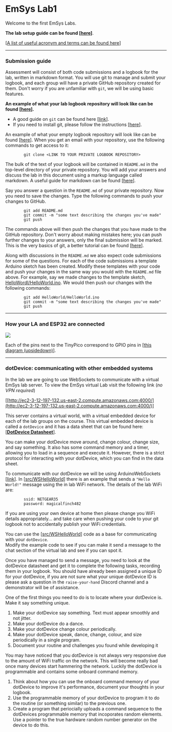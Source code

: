 # EmSys Lab1
Welcome to the first EmSys Labs.

__The lab setup guide can be found [[here](https://github.com/STFleming/EmSys_labSetup)]__.

[[A list of useful acronym and terms can be found here](https://github.com/STFleming/EmSys_Lab1/tree/main/acronyms)]

----------------------------
### Submission guide
Assessment will consist of both code submissions and a logbook for the lab, written in markdown format. You will use git to manage and submit your logbook, and each group will have a private GitHub repository created for them. Don't worry if you are unfamiliar with ```git```, we will be using basic features. 

__An example of what your lab logbook repository will look like can be found [[here](https://github.com/STFleming/EmSys_Example_Lab1_logbook)].__ 

* A good guide on ```git``` can be found here [[link](https://www.freecodecamp.org/news/learn-the-basics-of-git-in-under-10-minutes-da548267cc91/)].
* If you need to install git, please follow the instructions [[here](https://git-scm.com/book/en/v2/Getting-Started-Installing-Git)].

An example of what your empty logbook repository will look like can be found [[here](https://github.com/STFleming/EmSys_Example_Lab1_logbook)]. When you get an email with your repository, use the following commands to get access to it:

```
        git clone <LINK TO YOUR PRIVATE LOGBOOK REPOSITORY>
```

The bulk of the text of your logbook will be contained in ```README.md``` in the top-level directory of your private repository. You will add your answers and discuss the lab in this document using a markup language called markdown. A useful guide for markdown can be found [[here](https://guides.github.com/features/mastering-markdown/)]. 

Say you answer a question in the ``README.md`` of your private repository. Now you need to save the changes. Type the following commands to push your changes to GitHub.

```
        git add README.md
        git commit -m "some text describing the changes you've made"
        git push
```
The commands above will then push the changes that you have made to the GitHub repository. Don't worry about making mistakes here; you can push further changes to your answers, only the final submission will be marked. This is the very basics of git, a better tutorial can be found [[here](https://www.freecodecamp.org/news/learn-the-basics-of-git-in-under-10-minutes-da548267cc91/)].

Along with discussions in the ``README.md`` we also expect code submissions for some of the questions. For each of the code submissions a template Arduino sketch has been created. Modify these templates with your code and push your changes in the same way you would with the ``README.md`` file above. For example, say we made changes to the template sketch, [HelloWordl/HelloWorld.ino](HelloWordl/HelloWorld.ino). We would then push our changes with the following commands:

```
        git add HelloWorld/HelloWorld.ino 
        git commit -m "some text describing the changes you've made"
        git push
```

----------------------------------

### How your LA and ESP32 are connected
![](imgs/wiring_diagram.svg)

Each of the pins next to the TinyPico correspond to GPIO pins in [[this diagram (upsidedown)](https://raw.githubusercontent.com/STFleming/EmSys/main/imgs/tinypico-specs-v2.jpg)].

----------------------
### dotDevice: communicating with other embedded systems

In the lab we are going to use WebSockets to communicate with a virtual EmSys lab server. 
To view the EmSys virtual Lab visit the following link (_no VPN required_)

[[http://ec2-3-12-197-132.us-east-2.compute.amazonaws.com:4000/](http://ec2-3-12-197-132.us-east-2.compute.amazonaws.com:4000/)]

This server contains a virtual world, with a virtual embedded device for each of the lab groups on the course. This virtual embedded device is called a ``dotDevice`` and it has a data sheet that can be found here: [[__DotDevice Datasheet__](https://github.com/STFleming/EmSys_dotDevice)].

You can make your dotDevice move around, change colour, change size, and say something. It also has some command memory and a timer, allowing you to load in a sequence and execute it. However, there is a strict protocol for interacting with your dotDevice, which you can find in the data sheet.

To communicate with our dotDevice we will be using ArduinoWebSockets [[link](https://github.com/gilmaimon/ArduinoWebsockets)]. In [[src/WSHelloWorld](src/WSHelloWorld)] there is an example that sends a ``"Hello World!"`` message using the in lab WiFi network. The details of the lab WiFi are:

```
        ssid: NETGEAR35
        password: magicalfinch482
```

If you are using your own device at home then please change you WiFi details appropriately... and take care when pushing your code to your git logbook not to accidentally publish your WiFi credentials.

You can use the [[src/WSHelloWorld](src/WSHelloWorld)] code as a base for communicating with your ``dotDevice``.  
Modify the example code to see if you can make it send a message to the chat section of the virtual lab and see if you can spot it. 

Once you have managed to send a message, you need to look at the dotDevice datasheet and get it to complete the following tasks, recording them in your logbook. You should have already been assigned a unique ID for your dotDevice, if you are not sure what your unique dotDevice ID is please ask a question in the ``raise-your-hand`` Discord channel and a demonstrator will be of assistance. 

One of the first things you need to do is to locate where your dotDevice is. Make it say something unique.

1. Make your dotDevice say something. Text must appear smoothly and not jitter.
2. Make your dotDevice do a dance.
3. Make your dotDevice change colour periodically. 
4. Make your dotDevice speak, dance, change, colour, and size periodically in a single program.
5. Document your routine and challenges you found while developing it

You may have noticed that you dotDevice is not always very responsive due to the amount of WiFi traffic on the network. This will become really bad once many devices start hammering the network. Luckily the dotDevice is programmable and contains some onboard command memory.

1. Think about how you can use the onboard command memory of your dotDevice to improve it's performance, document your thoughts in your logbook.
2. Use the programmable memory of your dotDevice to program it to do the routine (or something similar) to the previous one. 
3. Create a program that periocially uploads a command sequence to the dotDevices programmable memory that incoporates random elements. Use a pointer to the true hardware random number generator on the device to do this.
